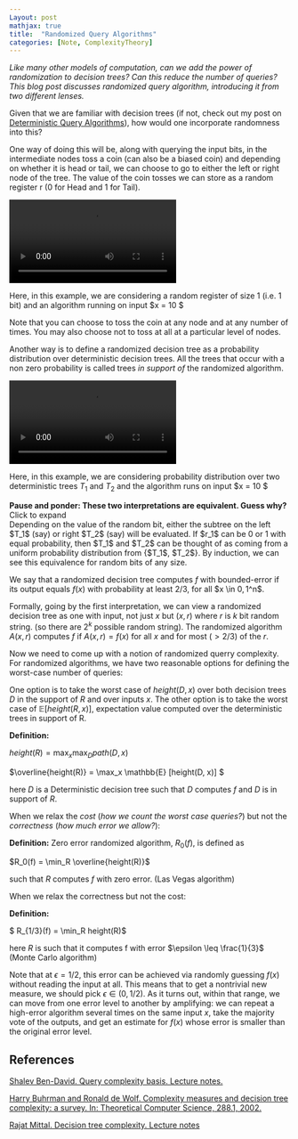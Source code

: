 ```yaml
---
Layout: post
mathjax: true
title:  "Randomized Query Algorithms"
categories: [Note, ComplexityTheory]
---
```


*Like many other models of computation, can we add the power of randomization to decision trees? Can this reduce the number of queries? This blog post discusses randomized query algorithm, introducing it from two different lenses.*

Given that we are familiar with decision trees (if not, check out my post on [Deterministic Query Algorithms](https://o-qcblog.github.io/note/complexitytheory/Deterministic-Query-Algorithms/)), how would one incorporate randomness into this?

One way of doing this will be, along with querying the input bits, in the intermediate nodes toss a coin (can also be a biased coin) and depending on whether it is head or tail, we can choose to go to either the left or right node of the tree. The value of the coin tosses we can store as a random register r (0 for Head and 1 for Tail). 

<div class="video-container">
  <video controls>
  <source src="{{ site.baseurl }}/images/Post5/P5_1.mp4" type="video/mp4">
  </video>
</div>

Here, in this example, we are considering a random register of size 1 (i.e. 1 bit) and an algorithm running on input $x = 10 $

Note that you can choose to toss the coin at any node and at any number of times. You may also choose not to toss at all at a particular level of nodes.

Another way is to define a randomized decision tree as a probability distribution over deterministic decision trees. All the trees that occur with a non zero probability is called trees *in support of* the randomized algorithm.

<div class="video-container">
  <video controls>
  <source src="{{ site.baseurl }}/images/Post5/P5_2.mp4" type="video/mp4">
  </video>
</div>

Here, in this example, we are considering probability distribution over two deterministic trees $T_1$ and $T_2$ and the algorithm runs on input $x = 10 $

<div class="hint-box info">
  <div class="hint-box-header">
    <strong> Pause and ponder: These two interpretations are equivalent. Guess why?</strong> 
    Click to expand
  </div>
  <div class="hint-box-content">
    Depending on the value of the random bit, either the subtree on the left $T_1$ (say) or right $T_2$ (say) will be evaluated. If $r_1$ can be 0 or 1 with equal probability, then $T_1$ and $T_2$ can be thought of as coming from a uniform probability distribution from {$T_1$, $T_2$}. By induction, we can see this equivalence for random bits of any size.
  </div>
</div>

We say that a randomized decision tree computes $f$ with bounded-error if its output equals $f(x)$ with probability at least 2/3, for all $x \in ${0,1}$^n$. 

Formally, going by the first interpretation, we can view a randomized decision tree as one with input, not just $x$ but $(x,r)$ where $r$ is $k$ bit random string. (so there are $2^k$ possible random string). The randomized algorithm $A(x,r)$ computes $f$ if $A(x,r) = f(x)$ for all $x$ and for most ($> 2/3$) of the $r$.

Now we need to come up with a notion of randomized querry complexity. For randomized algorithms, we have two reasonable options for defining the worst-case number of queries:

One option is to take the worst case of $height(D,x)$ over both decision trees $D$ in the support of $R$ and over inputs $x$. The other option is to take the worst case of $\mathbb{E} [height(R, x)]$, expectation value computed over the deterministic trees in support of R.

**Definition:**

$height(R) = \max_x \max_D path(D,x)$

$\overline{height(R)} = \max_x \mathbb{E} [height(D, x)] $

here $D$ is a Deterministic decision tree such that $D$ computes $f$ and $D$ is in support of $R$.

When we relax the *cost* (*how we count the worst case queries?*) but not the *correctness* (*how much error we allow?*):

**Definition:**
Zero error randomized algorithm, $R_0(f)$, is defined as 
    
$R_0(f) = \min_R \overline{height(R)}$ 
    
such that $R$ computes $f$ with zero error. (Las Vegas algorithm)


When we relax the correctness but not the cost:

**Definition:**

$ R_{1/3}(f) = \min_R height(R)$
    
here $R$ is such that it computes f with error $\epsilon \leq \frac{1}{3}$ (Monte Carlo algorithm)
    
Note that at $\epsilon = 1/2$, this error can be achieved via randomly guessing $f(x)$ without reading the input at all. This means that to get a nontrivial new measure, we should pick $\epsilon \in (0, 1/2)$. As it turns out, within that range, we can move from one error level to another by amplifying: we can repeat a high-error algorithm several times on the same input $x$, take the majority vote of the outputs, and get an estimate for $f(x)$ whose error is smaller than the original error level.

## References

[Shalev Ben-David. Query complexity basis. Lecture notes.](https://cs.uwaterloo.ca/~s4bendav/CS860S20.html)

[Harry Buhrman and Ronald de Wolf. Complexity measures and decision tree complexity: a survey. In: Theoretical Computer Science, 288.1, 2002.](https://dl.acm.org/doi/10.1145/502090.502097)

[Rajat Mittal. Decision tree complexity. Lecture notes](https://www.cse.iitk.ac.in/users/rmittal/prev_course/f21/reports/4_dt.pdf)

